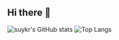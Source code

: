 ## Hi there 👋
![suykr's GitHub stats](https://github-readme-stats.vercel.app/api?username=suykr&show_icons=true&theme=radical)
![Top Langs](https://github-readme-stats.vercel.app/api/top-langs/?username=suykr&layout=compact)

<!--
**suykr/suykr** is a ✨ _special_ ✨ repository because its `README.md` (this file) appears on your GitHub profile.

Here are some ideas to get you started:

- 🔭 I’m currently working on ...
- 🌱 I’m currently learning ...
- 👯 I’m looking to collaborate on ...
- 🤔 I’m looking for help with ...
- 💬 Ask me about ...
- 📫 How to reach me: ...
- 😄 Pronouns: ...
- ⚡ Fun fact: ...
-->
